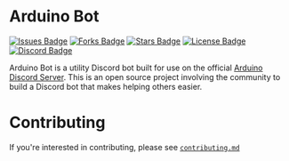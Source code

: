 # Arduino Bot
[![Issues Badge](https://img.shields.io/github/issues/BluLightShow/arduino-bot)](https://github.com/BluLightShow/arduino-bot/issues) [![Forks Badge](https://img.shields.io/github/forks/BluLightShow/arduino-bot)](https://github.com/BluLightShow/arduino-bot) [![Stars Badge](https://img.shields.io/github/stars/BluLightShow/arduino-bot)](https://github.com/BluLightShow/arduino-bot) [![License Badge](https://img.shields.io/github/license/BluLightShow/arduino-bot)](https://github.com/BluLightShow/arduino-bot/blob/master/LICENSE) [![Discord Badge](https://img.shields.io/discord/420594746990526466?color=%237289DA&label=%20Discord%20&logo=discord&logoColor=%23FFFFFF)](https://arduino.cc/discord)

Arduino Bot is a utility Discord bot built for use on the official [Arduino Discord Server](https://arduino.cc/discord "Arduino Discord Server"). This is an open source project involving the community to build a Discord bot that makes helping others easier.

# Contributing
If you're interested in contributing, please see [`contributing.md`](https://github.com/BluLightShow/arduino-bot/blob/main/CONTRIBUTING.md)
